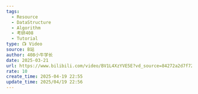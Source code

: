 ```yaml
---
tags:
  - Resource
  - DataStructure
  - Algorithm
  - 考研408
  - Tutorial
type: 📺 Video
source: B站
author: 408小牛学长
date: 2025-03-21
url: https://www.bilibili.com/video/BV1L4XzYVE5E?vd_source=84272a2d7f72158b38778819be5bc6ad
rate: 10
create_time: 2025-04-19 22:55
update_time: 2025/04/19 22:56
---
```

